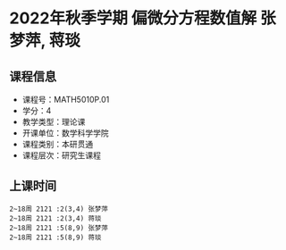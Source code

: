 # 2022年秋季学期 偏微分方程数值解 张梦萍, 蒋琰






## 课程信息

- 课程号：MATH5010P.01
- 学分：4
- 教学类型：理论课
- 开课单位：数学科学学院
- 课程类别：本研贯通
- 课程层次：研究生课程

## 上课时间

```
2~18周 2121 :2(3,4) 张梦萍
2~18周 2121 :2(3,4) 蒋琰
2~18周 2121 :5(8,9) 张梦萍
2~18周 2121 :5(8,9) 蒋琰
```

